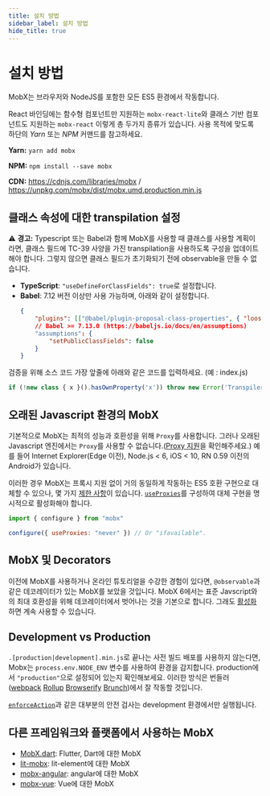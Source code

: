 ```yaml
---
title: 설치 방법
sidebar_label: 설치 방법
hide_title: true
---
```


<script async type="text/javascript" src="//cdn.carbonads.com/carbon.js?serve=CEBD4KQ7&placement=mobxjsorg" id="_carbonads_js"></script>

# 설치 방법

MobX는 브라우저와 NodeJS를 포함한 모든 ES5 환경에서 작동합니다.

React 바인딩에는 함수형 컴포넌트만 지원하는 `mobx-react-lite`와 클래스 기반 컴포넌트도 지원하는 `mobx-react` 이렇게 총 두가지 종류가 있습니다. 사용 목적에 맞도록 하단의 _Yarn_ 또는 _NPM_ 커맨드를 참고하세요.

**Yarn:** `yarn add mobx`

**NPM:** `npm install --save mobx`

**CDN:** https://cdnjs.com/libraries/mobx / https://unpkg.com/mobx/dist/mobx.umd.production.min.js

## 클래스 속성에 대한 transpilation 설정

⚠️ **경고:** Typescript 또는 Babel과 함께 MobX를 사용할 때 클래스를 사용할 계획이라면, 클래스 필드에 TC-39 사양을 가진 transpilation을 사용하도록 구성을 업데이트 해야 합니다. 그렇지 않으면 클래스 필드가 초기화되기 전에 observable을 만들 수 없습니다.

-   **TypeScript**: `"useDefineForClassFields": true`로 설정합니다.
-   **Babel**: 7.12 버전 이상만 사용 가능하며, 아래와 같이 설정합니다.
    ```json
    {
        "plugins": [["@babel/plugin-proposal-class-properties", { "loose": false }]],
        // Babel >= 7.13.0 (https://babeljs.io/docs/en/assumptions)
        "assumptions": {
            "setPublicClassFields": false
        }
    }
    ```
검증을 위해 소스 코드 가장 앞줄에 아래와 같은 코드를 입력하세요. (예 : index.js)
```javascript
if (!new class { x }().hasOwnProperty('x')) throw new Error('Transpiler is not configured correctly');
```

## 오래된 Javascript 환경의 MobX

기본적으로 MobX는 최적의 성능과 호환성을 위해 `Proxy`를 사용합니다. 그러나 오래된 Javascript 엔진에서는 `Proxy`를 사용할 수 없습니다.([Proxy 지원](https://kangax.github.io/compat-table/es6/#test-Proxy)을 확인해주세요.) 예를 들어 Internet Explorer(Edge 이전), Node.js < 6, iOS < 10, RN 0.59 이전의 Android가 있습니다.

이러한 경우 MobX는 프록시 지원 없이 거의 동일하게 작동하는 ES5 호환 구현으로 대체할 수 있으나, 몇 가지 [제한 사항](configuration.md#limitations-without-proxy-support)이 있습니다. [`useProxies`](configuration.md#proxy-support)를 구성하여 대체 구현을 명시적으로 활성화해야 합니다.

```javascript
import { configure } from "mobx"

configure({ useProxies: "never" }) // Or "ifavailable".
```

## MobX 및 Decorators

이전에 MobX를 사용하거나 온라인 튜토리얼을 수강한 경험이 있다면, `@observable`과 같은 데코레이터가 있는 MobX를 보았을 것입니다.
MobX 6에서는 표준 Javscript와의 최대 호환성을 위해 데코레이터에서 벗어나는 것을 기본으로 합니다.
그래도 [활성화](enabling-decorators.md)하면 계속 사용할 수 있습니다.

## Development vs Production

`.[production|development].min.js`로 끝나는 사전 빌드 배포를 사용하지 않는다면, Mobx는 `process.env.NODE_ENV` 변수를 사용하여 환경을 감지합니다. production에서 `"production"`으로 설정되어 있는지 확인해보세요. 이러한 방식은 번들러([webpack](https://reactjs.org/docs/optimizing-performance.html#webpack)
    [Rollup](https://reactjs.org/docs/optimizing-performance.html#rollup)
    [Browserify](https://reactjs.org/docs/optimizing-performance.html#browserify)
    [Brunch](https://reactjs.org/docs/optimizing-performance.html#brunch))에서 잘 작동할 것입니다.

[`enforceAction`](https://mobx.js.org/configuration.html#enforceactions)과 같은 대부분의 안전 검사는 development 환경에서만 실행됩니다.

## 다른 프레임워크와 플랫폼에서 사용하는 MobX

-   [MobX.dart](https://mobx.netlify.app/): Flutter, Dart에 대한 MobX
-   [lit-mobx](https://github.com/adobe/lit-mobx): lit-element에 대한 MobX
-   [mobx-angular](https://github.com/mobxjs/mobx-angular): angular에 대한 MobX
-   [mobx-vue](https://github.com/mobxjs/mobx-vue): Vue에 대한 MobX
